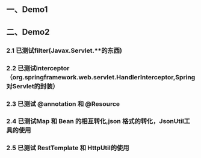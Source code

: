 ## 一、Demo1
## 二、Demo2
### 2.1 已测试filter(Javax.Servlet.**的东西)
### 2.2 已测试interceptor（org.springframework.web.servlet.HandlerInterceptor,Spring对Servlet的封装）
### 2.3 已测试 @annotation 和 @Resource
### 2.4 已测试Map 和 Bean 的相互转化,json 格式的转化，JsonUtil工具的使用
### 2.5 已测试 RestTemplate 和 HttpUtil的使用